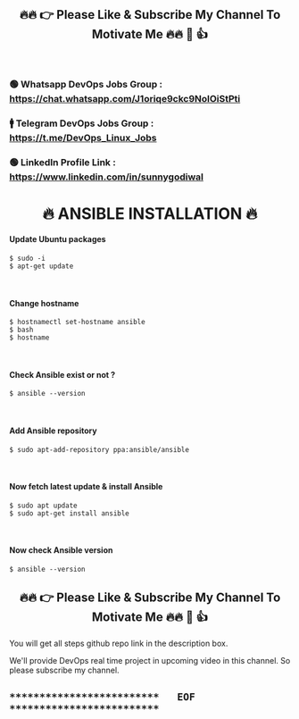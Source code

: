 <h2 align="center">🔥🔥 👉 Please Like & Subscribe My Channel To Motivate Me 🔥🔥 🙏 👍</h2>

<br/>

### 🟢 Whatsapp DevOps Jobs Group : https://chat.whatsapp.com/J1oriqe9ckc9NolOiStPti
### 🚹 Telegram DevOps Jobs Group : https://t.me/DevOps_Linux_Jobs
### 🟢 LinkedIn Profile Link      : https://www.linkedin.com/in/sunnygodiwal

<h1 align="center">🔥 ANSIBLE INSTALLATION 🔥</h1>

#### Update Ubuntu packages
```
$ sudo -i
$ apt-get update
```

<br />

#### Change hostname
```
$ hostnamectl set-hostname ansible
$ bash
$ hostname
```

<br />

#### Check Ansible exist or not ?
```
$ ansible --version
```

<br />

#### Add Ansible repository
```
$ sudo apt-add-repository ppa:ansible/ansible
```

<br />

#### Now fetch latest update & install Ansible
```
$ sudo apt update
$ sudo apt-get install ansible
```

<br />

#### Now check Ansible version
```
$ ansible --version
```

<h2 align="center">🔥🔥 👉 Please Like & Subscribe My Channel To Motivate Me 🔥🔥 🙏 👍</h2>

You will get all steps github repo link in the description box.

We'll provide DevOps real time project in upcoming video in this channel. So please subscribe my channel.

## `*************************   EOF   *************************`
